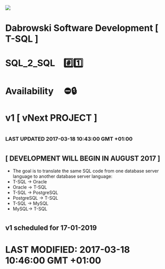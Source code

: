 <img src="https://github.com/Dabrowski-Software-Development/SoftwareDevelopment-T-SQL-3/blob/master/github_json2sql.png"></img>
# Dabrowski Software Development [ T-SQL ]
# SQL_2_SQL&nbsp;&nbsp;&nbsp;&nbsp;:hash::one:
#
#
# Availability&nbsp;&nbsp;&nbsp;&nbsp;&nbsp;:no_entry::lock:
# <strong>v1 </strong> [ vNext PROJECT ]
#
### <strong>LAST UPDATED 2017-03-18 10:43:00 GMT +01:00</strong>
#
#
## [ DEVELOPMENT WILL BEGIN IN AUGUST 2017 ]
- The goal is to translate the same SQL code from one database server language to another database server language:
 - T-SQL -> Oracle
 - Oracle -> T-SQL
 - T-SQL -> PostgreSQL
 - PostgreSQL -> T-SQL
 - T-SQL -> MySQL
 - MySQL-> T-SQL
#
## v1 scheduled for 17-01-2019
#
#
# <strong>LAST MODIFIED: 2017-03-18 10:46:00 GMT +01:00</strong>
